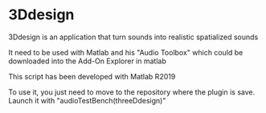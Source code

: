 # 3Ddesign
3Ddesign is an application that turn sounds into realistic spatialized sounds

It need to be used with Matlab and his "Audio Toolbox" which could be downloaded into  the Add-On Explorer in matlab

This script has been developed with Matlab R2019

To use it, you just need to move to the repository where the plugin is save. Launch it with "audioTestBench(threeDdesign)"
